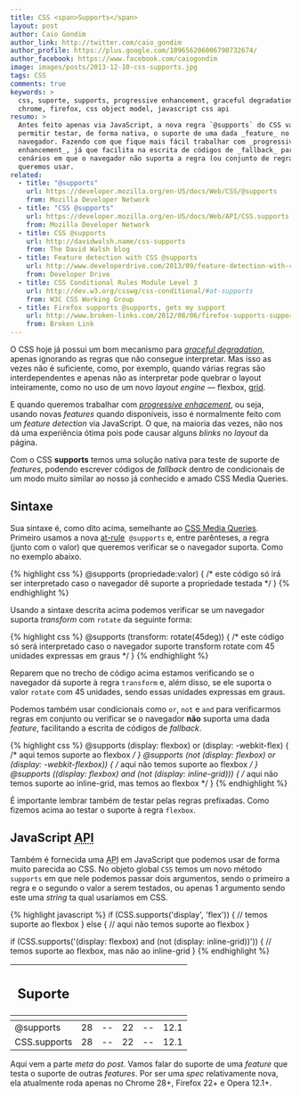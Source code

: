 ```yaml
---
title: CSS <span>Supports</span>
layout: post
author: Caio Gondim
author_link: http://twitter.com/caio_gondim
author_profile: https://plus.google.com/109656206006790732674/
author_facebook: https://www.facebook.com/caiogondim
image: images/posts/2013-12-10-css-supports.jpg
tags: CSS
comments: true
keywords: >
  css, suporte, supports, progressive enhancement, graceful degradation,
  chrome, firefox, css object model, javascript css api
resumo: >
  Antes feito apenas via JavaScript, a nova regra `@supports` do CSS vai nos
  permitir testar, de forma nativa, o suporte de uma dada _feature_ no
  navegador. Fazendo com que fique mais fácil trabalhar com _progressive
  enhancement_, já que facilita na escrita de códigos de _fallback_ para os
  cenários em que o navegador não suporta a regra (ou conjunto de regras) que
  queremos usar.
related:
  - title: "@supports"
    url: https://developer.mozilla.org/en-US/docs/Web/CSS/@supports
    from: Mozilla Developer Network
  - title: "CSS @supports"
    url: https://developer.mozilla.org/en-US/docs/Web/API/CSS.supports
    from: Mozilla Developer Network
  - title: CSS @supports
    url: http://davidwalsh.name/css-supports
    from: The David Walsh blog
  - title: Feature detection with CSS @supports
    url: http://www.developerdrive.com/2013/09/feature-detection-with-css-supports/
    from: Developer Drive
  - title: CSS Conditional Rules Module Level 3
    url: http://dev.w3.org/csswg/css-conditional/#at-supports
    from: W3C CSS Working Group
  - title: Firefox supports @⁠supports, gets my support
    url: http://www.broken-links.com/2012/08/06/firefox-supports-supports-gets-my-support/
    from: Broken Link
---
```


O CSS hoje já possui um bom mecanismo para
[_graceful degradation_](http://dev.opera.com/articles/view/graceful-degradation-progressive-enhancement/),
apenas ignorando as regras que não consegue interpretar. Mas isso as vezes não é
suficiente, como, por exemplo, quando várias regras são interdependentes e
apenas não as interpretar pode quebrar o layout inteiramente, como no uso de um
novo _layout engine_ — flexbox,
[grid](http://loopinfinito.com.br/2013/10/08/css-grid-isso-muda-tudo-de-novo/).

E quando queremos trabalhar com
[_progressive enhacement_](http://alistapart.com/article/progressiveenhancementwithcss),
ou seja, usando novas _features_ quando disponíveis, isso é normalmente feito
com um _feature detection_ via JavaScript. O que, na maioria das vezes, não nos
dá uma experiência ótima pois pode causar alguns _blinks_ no _layout_ da página.

Com o CSS __supports__ temos uma solução nativa para teste de suporte de
_features_, podendo escrever códigos de _fallback_ dentro de condicionais de um
modo muito similar ao nosso já conhecido e amado CSS Media Queries.


## Sintaxe

Sua sintaxe é, como dito acima, semelhante ao
[CSS Media Queries](http://www.w3.org/TR/css3-mediaqueries/). Primeiro usamos a
nova [at-rule](https://developer.mozilla.org/en-US/docs/Web/CSS/At-rule)&nbsp;
`@supports` e, entre parênteses, a regra (junto com o valor) que queremos
verificar se o navegador suporta. Como no exemplo abaixo.

{% highlight css %}
@supports (propriedade:valor) {
  /*
  este código só irá ser interpretado caso
  o navegador dê suporte a propriedade testada
  */
}
{% endhighlight %}

Usando a sintaxe descrita acima podemos verificar se um navegador suporta
_transform_ com `rotate` da seguinte forma:

{% highlight css %}
@supports (transform: rotate(45deg)) {
  /*
  este código só será interpretado caso o navegador
  suporte transform rotate com 45 unidades expressas em graus
  */
}
{% endhighlight %}

Reparem que no trecho de código acima estamos verificando se o navegador dá
suporte à regra `transform` e, além disso, se ele suporta o valor `rotate`
com 45 unidades, sendo essas unidades expressas em graus.

Podemos também usar condicionais como `or`, `not` e `and` para
verificarmos regras em conjunto ou verificar se o navegador __não__ suporta uma
dada _feature_, facilitando a escrita de códigos de _fallback_.

{% highlight css %}
@supports (display: flexbox) or (display: -webkit-flex) {
  /* aqui temos suporte ao flexbox */
}
@supports (not (display: flexbox) or (display: -webkit-flexbox)) {
  /* aqui não temos suporte ao flexbox */
}
@supports ((display: flexbox) and (not (display: inline-grid))) {
  /* aqui não temos suporte ao inline-grid, mas temos ao flexbox */
}
{% endhighlight %}

É importante lembrar também de testar pelas regras prefixadas. Como fizemos
acima ao testar o suporte à regra `flexbox`.

## JavaScript <abbr title="Access Programming Interface">API</abbr>

Também é fornecida uma <abbr title="Access Programming Interface">API</abbr>
em JavaScript que podemos usar de forma muito parecida ao CSS. No objeto
global `CSS` temos um novo método `supports` em que nele podemos passar dois
argumentos, sendo o primeiro a regra e o segundo o valor a serem testados, ou
apenas 1 argumento sendo este uma _string_ ta qual usaríamos em CSS.

{% highlight javascript %}
if (CSS.supports('display', 'flex')) {
  // temos suporte ao flexbox
} else {
  // aqui não temos suporte ao flexbox
}

if (CSS.supports('(display: flexbox) and (not (display: inline-grid))')) {
  // temos suporte ao flexbox, mas não ao inline-grid
}
{% endhighlight %}

<table class="support">
  <thead>
    <tr>
      <th class="subject"><h2>Suporte</h2></th>
      <th class="browser chrome"><div class="i"></div></th>
      <th class="browser safari"><div class="i"></div></th>
      <th class="browser firefox"><div class="i"></div></th>
      <th class="browser ie"><div class="i"></div></th>
      <th class="browser opera"><div class="i"></div></th>
    </tr>
    <tr>
      <th></th>
      <th colspan="5" class="base"></th>
    </tr>
  </thead>
  <tbody>
    <tr>
      <td class="property">@supports</td>
      <td>28</td>
      <td>--</td>
      <td>22</td>
      <td>--</td>
      <td>12.1</td>
    </tr>
    <tr>
      <td class="property">CSS.supports</td>
      <td>28</td>
      <td>--</td>
      <td>22</td>
      <td>--</td>
      <td>12.1</td>
    </tr>
  </tbody>
</table>

Aqui vem a parte _meta_ do _post_. Vamos falar do suporte de uma _feature_ que
testa o suporte de outras _features_. Por ser uma _spec_ relativamente nova, ela
atualmente roda apenas no Chrome 28+, Firefox 22+ e Opera 12.1+.
